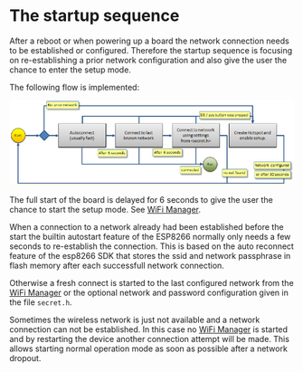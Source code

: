 # The startup sequence

After a reboot or when powering up a board the network connection needs to be established or configured. Therefore the startup sequence is focusing on  re-establishing a prior network configuration and also give the user the chance to enter the setup mode.

The following flow is implemented:

![startupnetflow.png](/startupnetflow.png)

The full start of the board is delayed for 6 seconds to give the user the chance to start the setup mode. See [WiFi Manager](/wifimanager.md).

When a connection to a network already had been established before the start the builtin autostart feature of the ESP8266 normally only needs a few seconds to re-establish the connection. This is based on the auto reconnect feature of the esp8266 SDK that stores the ssid and network passphrase in flash memory after each successfull network connection.

Otherwise a fresh connect is started to the last configured network from the  [WiFi Manager](/wifimanager.md) or the optional network and password configuration given in the file `secret.h`.

Sometimes the wireless network is just not available and a network connection can not be established. In this case no [WiFi Manager](/wifimanager.md) is started and by restarting the device another connection attempt will be made. This allows starting normal operation mode as soon as possible after a network dropout.


